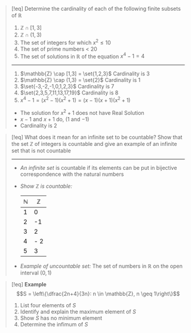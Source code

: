 >[!eq] Determine the cardinality of each of the following finite subsets of $\mathbb{R}$
>1. $\mathbb{Z} \cap [1,3]$
>2. $\mathbb{Z} \cap (1,3)$
>3. The set of integers for which $x^2 \leq 10$
>4. The set of prime numbers < 20
>5. The set of solutions in $\mathbb{R}$ of the equation $x^4-1 =4$
>___
>1. $\mathbb{Z} \cap [1,3] = \set{1,2,3}$ Cardinality is 3
>2.  $\mathbb{Z} \cap (1,3) = \set{2}$  Cardinality is 1
>3. $\set{-3,-2,-1,0,1,2,3}$ Cardinality is 7
>4. $\set{2,3,5,7,11,13,17,19}$ Cardinality is 8
>5. $x^4-1 = (x^2-1)(x^2+1) = (x-1)(x+1)(x^2+1)$
>	- The solution for $x^2+1$ does not have Real Solution
>	- $x-1$ and $x+1$ do, $(1$ and $-1)$
>	- Cardinality is 2

>[!eq] What does it mean for an infinite set to be countable? Show that the set $\mathbb{Z}$ of integers is countable and give an example of an infinite set that is not countable
>___
>- *An infinite set* is countable if its elements can be put in bijective correspondence with the natural numbers
>- *Show $\mathbb{Z}$ is countable:*
>
>	| $\mathbb{N}$ | $\mathbb{Z}$ |
>	|--------------|--------------|
>	| 1            | 0             |
>	| 2            | -1            |
>	| 3            | 2              |
>	| 4            | - 2             |
>	| 5            | 3              |
>- *Example of uncountable set:* The set of numbers in $\mathbb{R}$ on the open interval $(0,1)$  
>



>[!eq] **Example**
>$$S = \left\{\dfrac{2n+4}{3n}: n \in \mathbb{Z}, n \geq 1\right\}$$
>1. List four elements of $S$
>2. Identify and explain the maximum element of $S$
>3. Show $S$ has no minimum element
>4. Determine the infimum of $S$ 